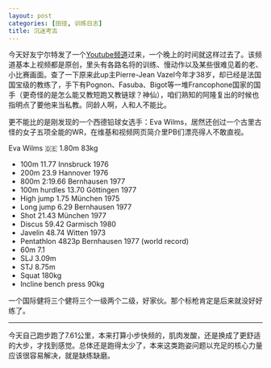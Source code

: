 ```yaml
---
layout: post
categories: [田径, 训练日志]
title: 沉迷考古
---
```


今天好友宁尔特发了一个[Youtube频道](https://www.youtube.com/channel/UCW3cK6PIbmZsmctRQ3lr0FQ)过来，一个晚上的时间就这样过去了。该频道基本上视频都是原创，里头有各路名将的训练、慢动作以及某些很难见着的老、小比赛画面。查了一下原来此up主Pierre-Jean Vazel今年才38岁，却已经是法国国宝级的教练了，手下有Pognon、Fasuba、Bigot等一堆Francophone国家的国手（更奇怪的是怎么能又教短跑又教链球？神仙），咱们熟知的阿隆复出的时候也指明点了要他来当私教。同龄人啊，人和人不能比。

更不能比的是刚发现的一个西德铅球女选手：Eva Wilms，居然还创过一个古里古怪的女子五项全能的WR，在维基和视频网页简介里PB们漂亮得人不敢直视。

Eva Wilms 🇩🇪 
1.80m 83kg
- 100m 11.77 Innsbruck 1976
- 200m 23.9 Hannover 1976
- 800m 2:19.66 Bernhausen 1977
- 100m hurdles 13.70 Göttingen 1977
- High jump 1.75 München 1975
- Long jump 6.29 Bernhausen 1977
- Shot 21.43 München 1977
- Discus 59.42 Garmisch 1980
- Javelin 48.74 Witten 1973
- Pentathlon 4823p Bernhausen 1977 (world record)
- 60m 7.1
- SLJ 3.09m
- STJ 8.75m
- Squat 180kg
- Incline bench press 90kg

一个国际健将三个健将三个一级两个二级，好家伙。那个标枪肯定是后来就没好好练了。

---

今天自己跑步跑了7.61公里，本来打算小步快频的，肌肉发酸，还是换成了更舒适的大步，才找到感觉。总体还是跑得太少了，本来这类跑姿问题以充足的核心力量应该很容易解决，就是缺练缺磨。
